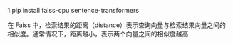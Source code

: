 

1.pip install  faiss-cpu sentence-transformers


在 Faiss 中，检索结果的距离（distance）表示查询向量与检索结果向量之间的相似度。通常情况下，距离越小，表示两个向量之间的相似度越高